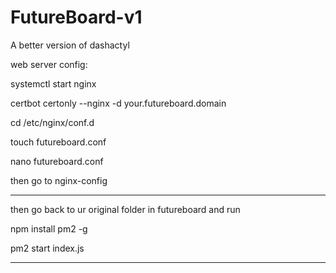 # FutureBoard-v1
A better version of dashactyl


web server config:

systemctl start nginx

certbot certonly --nginx -d your.futureboard.domain

cd /etc/nginx/conf.d

touch futureboard.conf

nano futureboard.conf

then go to nginx-config


----------------------------------------

then go back to ur original folder in futureboard and run

npm install pm2 -g

pm2 start index.js

-------------------------------------------
